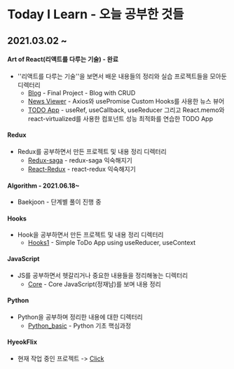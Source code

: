 # Today I Learn - 오늘 공부한 것들 

## 2021.03.02 ~

#### Art of React(리액트를 다루는 기술) - 완료

- ''리액트를 다루는 기술''을 보면서 배운 내용들의 정리와 실습 프로젝트들을 모아둔 디렉터리
  - [Blog](https://github.com/SeolJaeHyeok/TIL/tree/master/Art_of_React/blog) - Final Project - Blog with CRUD
  - [News Viewer](https://github.com/SeolJaeHyeok/TIL/tree/master/Art_of_React/news-viewer) - Axios와 usePromise Custom Hooks를 사용한 뉴스 뷰어
  - [TODO App](https://github.com/SeolJaeHyeok/TIL/tree/master/Art_of_React/todo-app) - useRef, useCallback, useReducer 그리고 React.memo와 react-virtualized를 사용한 컴포넌트 성능 최적화를 연습한  TODO App



#### Redux

- Redux를 공부하면서 만든 프로젝트 및 내용 정리 디렉터리
  - [Redux-saga](https://github.com/SeolJaeHyeok/TIL/tree/master/Redux/Redux-Saga) - redux-saga 익숙해지기
  - [React-Redux](https://github.com/SeolJaeHyeok/TIL/tree/master/Redux/React-Redux) - react-redux 익숙해지기



#### Algorithm - 2021.06.18~

- Baekjoon - 단계별 풀이 진행 중



#### Hooks

- Hook을 공부하면서  만든 프로젝트 및 내용 정리 디렉터리
  - [Hooks1](https://github.com/SeolJaeHyeok/TIL/tree/master/Hooks) - Simple ToDo App using useReducer, useContext 



#### JavaScript

- JS를 공부하면서 헷갈리거나 중요한 내용들을 정리해놓는 디렉터리
  - [Core](https://github.com/SeolJaeHyeok/TIL/tree/master/JavaScript/Core) - Core JavaScript(정재남)를 보며 내용 정리 



#### Python

- Python을 공부하며 정리한 내용에 대한 디렉터리
  - [Python_basic](https://github.com/SeolJaeHyeok/TIL/tree/master/Python/python_basic) - Python 기초 핵심과정

#### HyeokFlix

- 현재 작업 중인 프로젝트 -> [Click](https://github.com/SeolJaeHyeok/Hyeokflix)

